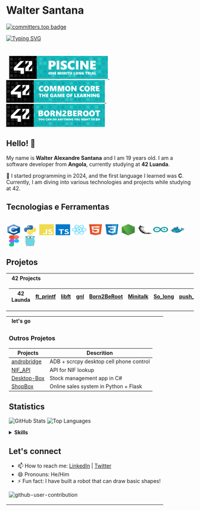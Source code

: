 # Walter Santana
[![committers.top badge](https://user-badge.committers.top/angola/mr-body.svg)](https://user-badge.committers.top/angola/mr-body)

[![Typing SVG](https://readme-typing-svg.herokuapp.com?font=Fira+Code&weight=300&size=50&duration=4000&pause=1000&color=FFFF&center=true&vCenter=true&random=false&width=1000&lines=Hello%2C+my+name+is+Mr.</Body>;I'm+19+years+old;I'm+a+Software+Developer;I'am+from+Angola;I+Study+at+42+Luanda;welcome%3A)](https://git.io/typing-svg)

#
<p float="left" align="left">
  &nbsp;
  <a href="https://github.com/jotavare/42-common-core">
    <img src="https://github.com/jotavare/jotavare/blob/main/42/banners/piscine_and_common_core/github_piscine_and_common_core_banner_piscine.png" width="265"/>
  </a>
  &nbsp;
  <a href="https://github.com/mr-body/42news/tree/main">
    <img src="https://github.com/jotavare/jotavare/blob/main/42/banners/piscine_and_common_core/github_piscine_and_common_core_banner_common_core.png" width="265"/>
  </a>
   &nbsp;
  <a href="https://github.com/jotavare/42-common-core">
    <img src="https://github.com/jotavare/jotavare/blob/main/42/banners/piscine_and_common_core/github_piscine_and_common_core_banner_born2beroot.png" width="265"/>
  </a>
</p>

## Hello! 👋

My name is **Walter Alexandre Santana** and I am 19 years old. I am a software developer from **Angola**, currently studying at **42 Luanda**.

🌱 I started programming in 2024, and the first language I learned was **C**. Currently, I am diving into various technologies and projects while studying at 42.

## Tecnologias e Ferramentas

<div style="display: inline_block"><br>
  <img align="center" alt="C" height="30" width="40" src="https://raw.githubusercontent.com/devicons/devicon/master/icons/c/c-original.svg">
  
  <img align="center" alt="Python" height="30" width="40" src="https://raw.githubusercontent.com/devicons/devicon/master/icons/python/python-original.svg">
  <img align="center" alt="JavaScript" height="30" width="40" src="https://raw.githubusercontent.com/devicons/devicon/master/icons/javascript/javascript-plain.svg">
  <img align="center" alt="TypeScript" height="30" width="40" src="https://raw.githubusercontent.com/devicons/devicon/master/icons/typescript/typescript-plain.svg">
  <img align="center" alt="React" height="30" width="40" src="https://raw.githubusercontent.com/devicons/devicon/master/icons/react/react-original.svg">
  <img align="center" alt="HTML" height="30" width="40" src="https://raw.githubusercontent.com/devicons/devicon/master/icons/html5/html5-original.svg">
  <img align="center" alt="CSS" height="30" width="40" src="https://raw.githubusercontent.com/devicons/devicon/master/icons/css3/css3-original.svg">
  <img align="center" alt="Node.js" height="30" width="40" src="https://raw.githubusercontent.com/devicons/devicon/master/icons/nodejs/nodejs-original.svg">
  <img align="center" alt="Flask" height="30" width="40" src="https://raw.githubusercontent.com/devicons/devicon/master/icons/flask/flask-original.svg">
  <img align="center" alt="Arduino" height="30" width="40" src="https://raw.githubusercontent.com/devicons/devicon/master/icons/arduino/arduino-original.svg">
  <img align="center" alt="Arduino" height="30" width="40" src="https://raw.githubusercontent.com/devicons/devicon/master/icons/docker/docker-original.svg">
  <img align="center" alt="Arduino" height="30" width="40" src="https://raw.githubusercontent.com/devicons/devicon/master/icons/figma/figma-original.svg">

  <img align="center" alt="Arduino" height="30" width="40" src="https://raw.githubusercontent.com/devicons/devicon/master/icons/go/go-original.svg">
</div>

## Projetos


<table>
<tr>
<th align="left"> &nbsp; 42 Projects</th>
</tr>
<tr>

<td>

| 42 Launda  | [ft_printf](https://github.com/mr-body/ft_printf) | [libft](https://github.com/mr-body/libft) | [gnl](https://github.com/mr-body/gnl_42) | [Born2BeRoot](https://github.com/mr-body/Born2BeRoot) | [Minitalk](https://github.com/mr-body/minitalk) | [So_long](https://github.com/mr-body/so_long) | [push_swap](https://github.com/mr-body/push_swap)|[philosophers](https://github.com/mr-body/philosophers)|[minishell](https://github.com/mr-body/Minishell)|  
|--|--|--|--|--|--|--|--|--|--|
</td> </tr> </table>

<table>
<tr>
<th align="left"> &nbsp; let's go</th>
</tr>
<tr>

<td>

### Outros Projetos

| Projects | Descrition |
|--|--|
| [androbridge](https://github.com/mr-body/androbridge) | ADB + scrcpy desktop cell phone control |
| [NIF_API](https://github.com/mr-body/NIF_API) | API for NIF lookup|
| [Desktop-Box](https://github.com/mr-body/Desktop-Box) |Stock management app in C# |
| [ShopBox](https://github.com/mr-body/ShopBox) | Online sales system in Python + Flask|

## Statistics

![GitHub Stats](https://github-readme-stats.vercel.app/api?username=waalexan&show_icons=true&hide_border=true&theme=vue-dark)
![Top Languages](https://github-readme-stats.vercel.app/api/top-langs/?username=waalexan&layout=compact&hide=roff&langs_count=8&theme=vue-dark&hide_border=true)

<details>
<summary><b>Skills</b></summary>
<div>

[![My Skills](https://skillicons.dev/icons?i=html,css,js,bootstrap,cpp,java,python,php)](https://skillicons.dev)

</div>
   
<summary><b>Learning</b></summary>
<div>
  
[![Learning](https://skillicons.dev/icons?i=htmx,go,nextjs,dart,flutter)](https://skillicons.dev)
  
</div>
</details>


## Let's connect

- 📫 How to reach me: [LinkedIn]([https://www.linkedin.com/in/gildokomba](https://ao.linkedin.com/in/walter-alexandre-santana-235191268)) | [Twitter]([https://twitter.com/gildokomba](https://twitter.com/WalterS11679003))
- 😄 Pronouns: He/Him
- ⚡ Fun fact: I have built a robot that can draw basic shapes!

![github-user-contribution](https://user-images.githubusercontent.com/58959408/157782696-8bc9ca49-ca61-4ab5-8b83-49c4e76c1a8f.svg)
